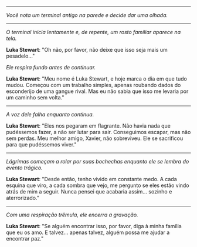 
---  
*Você nota um terminal antigo na parede e decide dar uma olhada.*  

---

_O terminal inicia lentamente e, de repente, um rosto familiar aparece na tela._

**Luka Stewart**: "Oh não, por favor, não deixe que isso seja mais um pesadelo..."

_Ele respira fundo antes de continuar._

**Luka Stewart**: "Meu nome é Luka Stewart, e hoje marca o dia em que tudo mudou. Começou com um trabalho simples, apenas roubando dados do esconderijo de uma gangue rival. Mas eu não sabia que isso me levaria por um caminho sem volta."

---

_A voz dele falha enquanto continua._

**Luka Stewart**: "Eles nos pegaram em flagrante. Não havia nada que pudéssemos fazer, a não ser lutar para sair. Conseguimos escapar, mas não sem perdas. Meu melhor amigo, Xavier, não sobreviveu. Ele se sacrificou para que pudéssemos viver."

---

_Lágrimas começam a rolar por suas bochechas enquanto ele se lembra do evento trágico._

**Luka Stewart**: "Desde então, tenho vivido em constante medo. A cada esquina que viro, a cada sombra que vejo, me pergunto se eles estão vindo atrás de mim a seguir. Nunca pensei que acabaria assim... sozinho e aterrorizado."

---

_Com uma respiração trêmula, ele encerra a gravação._

**Luka Stewart**: "Se alguém encontrar isso, por favor, diga à minha família que eu os amo. E talvez... apenas talvez, alguém possa me ajudar a encontrar paz."

